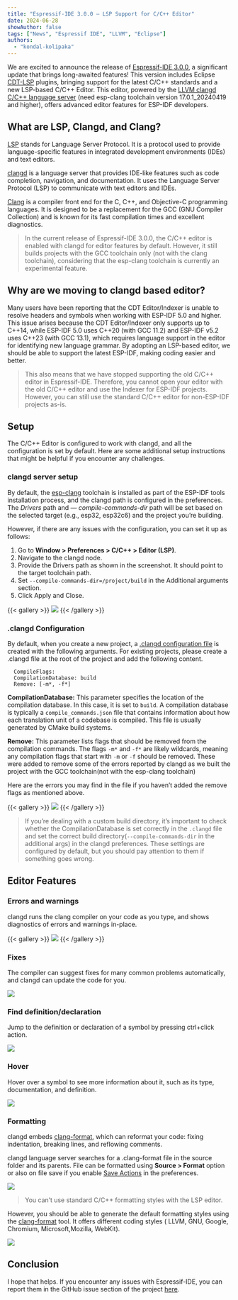 ```yaml
---
title: "Espressif-IDE 3.0.0 — LSP Support for C/C++ Editor"
date: 2024-06-28
showAuthor: false
tags: ["News", "Espressif IDE", "LLVM", "Eclipse"]
authors:
  - "kondal-kolipaka"
---
```


We are excited to announce the release of [Espressif-IDE 3.0.0](https://github.com/espressif/idf-eclipse-plugin/releases/tag/v3.0.0), a significant update that brings long-awaited features! This version includes Eclipse [CDT-LSP](https://github.com/eclipse-cdt/cdt-lsp) plugins, bringing support for the latest C/C++ standards and a new LSP-based C/C++ Editor. This editor, powered by the [LLVM clangd C/C++ language server](https://github.com/espressif/llvm-project) (need esp-clang toolchain version 17.0.1_20240419 and higher), offers advanced editor features for ESP-IDF developers.

## What are LSP, Clangd, and Clang?

[LSP](https://microsoft.github.io/language-server-protocol/) stands for Language Server Protocol. It is a protocol used to provide language-specific features in integrated development environments (IDEs) and text editors.

[clangd](https://clangd.llvm.org/) is a language server that provides IDE-like features such as code completion, navigation, and documentation. It uses the Language Server Protocol (LSP) to communicate with text editors and IDEs.

[Clang](https://clang.llvm.org/) is a compiler front end for the C, C++, and Objective-C programming languages. It is designed to be a replacement for the GCC (GNU Compiler Collection) and is known for its fast compilation times and excellent diagnostics.

> In the current release of Espressif-IDE 3.0.0, the C/C++ editor is enabled with clangd for editor features by default. However, it still builds projects with the GCC toolchain only (not with the clang toolchain), considering that the esp-clang toolchain is currently an experimental feature. 

## Why are we moving to clangd based editor?

Many users have been reporting that the CDT Editor/Indexer is unable to resolve headers and symbols when working with ESP-IDF 5.0 and higher. This issue arises because the CDT Editor/Indexer only supports up to C++14, while ESP-IDF 5.0 uses C++20 (with GCC 11.2) and ESP-IDF v5.2 uses C++23 (with GCC 13.1), which requires language support in the editor for identifying new language grammar. By adopting an LSP-based editor, we should be able to support the latest ESP-IDF, making coding easier and better.

> This also means that we have stopped supporting the old C/C++ editor in Espressif-IDE. Therefore, you cannot open your editor with the old C/C++ editor and use the Indexer for ESP-IDF projects. However, you can still use the standard C/C++ editor for non-ESP-IDF projects as-is.

## Setup

The C/C++ Editor is configured to work with clangd, and all the configuration is set by default. Here are some additional setup instructions that might be helpful if you encounter any challenges.

### clangd server setup

By default, the [esp-clang](https://github.com/espressif/llvm-project) toolchain is installed as part of the ESP-IDF tools installation process, and the clangd path is configured in the preferences. The *Drivers* path and *— compile-commands-dir* path will be set based on the selected target (e.g., esp32, esp32c6) and the project you’re building.

However, if there are any issues with the configuration, you can set it up as follows:

1. Go to **Window > Preferences > C/C++ > Editor (LSP)**.
1. Navigate to the clangd node.
1. Provide the Drivers path as shown in the screenshot. It should point to the target toolchain path.
1. Set `--compile-commands-dir=/project/build` in the Additional arguments section.
1. Click Apply and Close.

{{< gallery >}}
  <img src="assets/1_kDY7JU51xUBDqV5-_IRTqQ.webp" />
{{< /gallery >}}


### .clangd Configuration

By default, when you create a new project, a [.clangd configuration file](https://clangd.llvm.org/config#files) is created with the following arguments. For existing projects, please create a .clangd file at the root of the project and add the following content.

```text
  CompileFlags:
  CompilationDatabase: build
  Remove: [-m*, -f*]
```

**CompilationDatabase:** This parameter specifies the location of the compilation database. In this case, it is set to `build`. A compilation database is typically a `compile_commands.json` file that contains information about how each translation unit of a codebase is compiled. This file is usually generated by CMake build systems.

**Remove:** This parameter lists flags that should be removed from the compilation commands. The flags `-m*` and `-f*` are likely wildcards, meaning any compilation flags that start with `-m` or `-f` should be removed. These were added to remove some of the errors reported by clangd as we built the project with the GCC toolchain(not with the esp-clang toolchain)

Here are the errors you may find in the file if you haven’t added the remove flags as mentioned above.

{{< gallery >}}
  <img src="assets/1_BrhDa-MIopi70f-iebSKRQ.webp" />
{{< /gallery >}}

> If you’re dealing with a custom build directory, it’s important to check whether the CompilationDatabase is set correctly in the `.clangd` file and set the correct build directory(`--compile-commands-dir` in the additional args) in the clangd preferences. These settings are configured by default, but you should pay attention to them if something goes wrong.

## Editor Features

### Errors and warnings

clangd runs the clang compiler on your code as you type, and shows diagnostics of errors and warnings in-place.

{{< gallery >}}
  <img src="assets/1_CxxlgQVkpkdVF_jzedUkIQ.webp" />
{{< /gallery >}}

### Fixes

The compiler can suggest fixes for many common problems automatically, and clangd can update the code for you.

![](assets/1_6k_kCkTfX9V25YNJAB2uGA.gif)

### Find definition/declaration

Jump to the definition or declaration of a symbol by pressing ctrl+click action.

![](assets/1_mGr3QjpYGhqTyuvzXeD08w.gif)

### Hover

Hover over a symbol to see more information about it, such as its type, documentation, and definition.

![](assets/1_MU1SFADGbV_yVGGgxK742g.gif)

### Formatting

clangd embeds [clang-format](https://clang.llvm.org/docs/ClangFormat.html), which can reformat your code: fixing indentation, breaking lines, and reflowing comments.

clangd language server searches for a .clang-format file in the source folder and its parents. File can be formatted using **Source > Format** option or also on file save if you enable [Save Actions](https://github.com/eclipse-cdt/cdt-lsp?tab=readme-ov-file#save-actions-using-clang-format) in the preferences.

![](assets/1_-fMq6C_Vr9Eni5-7Bl4N4w.gif)

> You can’t use standard C/C++ formatting styles with the LSP editor.

However, you should be able to generate the default formatting styles using the [clang-format](https://clang.llvm.org/docs/ClangFormat.html) tool. It offers different coding styles ( LLVM, GNU, Google, Chromium, Microsoft,Mozilla, WebKit).

![](assets/1_izzGHqkXtnvHVmr_mT4dfQ.gif)

## Conclusion

I hope that helps. If you encounter any issues with Espressif-IDE, you can report them in the GitHub issue section of the project [here](https://github.com/espressif/idf-eclipse-plugin/issues).
